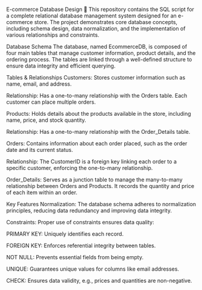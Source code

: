 E-commerce Database Design 🛒
This repository contains the SQL script for a complete relational database management system designed for an e-commerce store. The project demonstrates core database concepts, including schema design, data normalization, and the implementation of various relationships and constraints.

Database Schema
The database, named EcommerceDB, is composed of four main tables that manage customer information, product details, and the ordering process. The tables are linked through a well-defined structure to ensure data integrity and efficient querying.

Tables & Relationships
Customers: Stores customer information such as name, email, and address.

Relationship: Has a one-to-many relationship with the Orders table. Each customer can place multiple orders.

Products: Holds details about the products available in the store, including name, price, and stock quantity.

Relationship: Has a one-to-many relationship with the Order_Details table.

Orders: Contains information about each order placed, such as the order date and its current status.

Relationship: The CustomerID is a foreign key linking each order to a specific customer, enforcing the one-to-many relationship.

Order_Details: Serves as a junction table to manage the many-to-many relationship between Orders and Products. It records the quantity and price of each item within an order.

Key Features
Normalization: The database schema adheres to normalization principles, reducing data redundancy and improving data integrity.

Constraints: Proper use of constraints ensures data quality:

PRIMARY KEY: Uniquely identifies each record.

FOREIGN KEY: Enforces referential integrity between tables.

NOT NULL: Prevents essential fields from being empty.

UNIQUE: Guarantees unique values for columns like email addresses.

CHECK: Ensures data validity, e.g., prices and quantities are non-negative.
